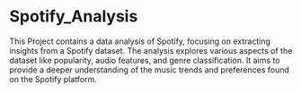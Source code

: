 # Spotify_Analysis
This Project contains a data analysis of Spotify, focusing on extracting insights from a Spotify dataset. The analysis explores various aspects of the dataset like popularity, audio features, and genre classification. It aims to provide a deeper understanding of the music trends and preferences found on the Spotify platform.
